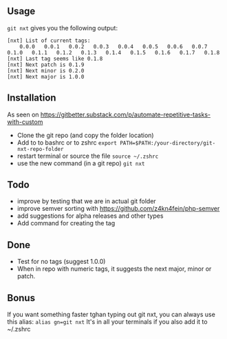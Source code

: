 ## Usage
`git nxt` gives you the following output: 

````
[nxt] List of current tags:
    0.0.0   0.0.1   0.0.2   0.0.3   0.0.4   0.0.5   0.0.6   0.0.7   0.1.0   0.1.1   0.1.2   0.1.3   0.1.4   0.1.5   0.1.6   0.1.7   0.1.8  
[nxt] Last tag seems like 0.1.8
[nxt] Next patch is 0.1.9
[nxt] Next minor is 0.2.0
[nxt] Next major is 1.0.0
````
## Installation
As seen on https://gitbetter.substack.com/p/automate-repetitive-tasks-with-custom

* Clone the git repo (and copy the folder location)
* Add to  to bashrc or to zshrc
` export PATH=$PATH:/your-directory/git-nxt-repo-folder ` 
* restart terminal or source the file
`source ~/.zshrc`
* use the new command (in a git repo)
`git nxt`

## Todo
* improve by testing that we are in actual git folder
* improve semver sorting with https://github.com/z4kn4fein/php-semver 
* add suggestions for alpha releases and other types
* Add command for creating the tag

## Done
* Test for no tags (suggest 1.0.0)
* When in repo with numeric tags, it suggests the next major, minor or patch.

## Bonus
If you want something faster tghan typing out git nxt, you can always use this alias:
`alias gn=git nxt` 
It's in all your terminals if you also add it to ~/.zshrc
